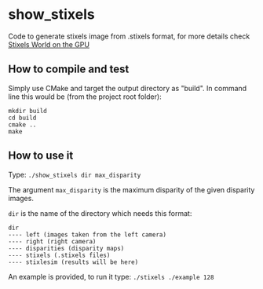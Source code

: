 # show_stixels

Code to generate stixels image from .stixels format, for more details check [Stixels World on the GPU](https://github.com/dhernandez0/stixels/)

## How to compile and test

Simply use CMake and target the output directory as "build". In command line this would be (from the project root folder):

```
mkdir build
cd build
cmake ..
make
```

## How to use it

Type: `./show_stixels dir max_disparity`

The argument `max_disparity` is the maximum disparity of the given disparity images.

`dir` is the name of the directory which needs this format:

```
dir
---- left (images taken from the left camera)
---- right (right camera)
---- disparities (disparity maps)
---- stixels (.stixels files)
---- stixlesim (results will be here)
```

An example is provided, to run it type: `./stixels ./example 128`
